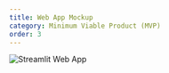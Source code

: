 ```yaml
---
title: Web App Mockup
category: Minimum Viable Product (MVP)
order: 3
---
```


![Streamlit Web App](/images/Dashboard-Mockup.png)
